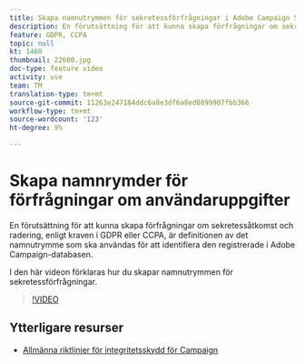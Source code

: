 ```yaml
---
title: Skapa namnutrymmen för sekretessförfrågningar i Adobe Campaign Standard (ACS)
description: En förutsättning för att kunna skapa förfrågningar om sekretessåtkomst och radering, enligt kraven i GDPR eller CCPA, är definitionen av det namnutrymme som ska användas för att identifiera den registrerade i Adobe Campaign-databasen. I den här videon förklaras hur du skapar namnutrymmen för sekretessförfrågningar.
feature: GDPR, CCPA
topic: null
kt: 1460
thumbnail: 22600.jpg
doc-type: feature video
activity: use
team: TM
translation-type: tm+mt
source-git-commit: 11263e247184ddc6a8e3df6a8ed0899907fbb366
workflow-type: tm+mt
source-wordcount: '123'
ht-degree: 9%

---
```



# Skapa namnrymder för förfrågningar om användaruppgifter

En förutsättning för att kunna skapa förfrågningar om sekretessåtkomst och radering, enligt kraven i GDPR eller CCPA, är definitionen av det namnutrymme som ska användas för att identifiera den registrerade i Adobe Campaign-databasen.

I den här videon förklaras hur du skapar namnutrymmen för sekretessförfrågningar.

>[!VIDEO](https://video.tv.adobe.com/v/22600?quality=12)

## Ytterligare resurser

* [Allmänna riktlinjer för integritetsskydd för Campaign](https://helpx.adobe.com/se/campaign/kb/campaign-privacy-overview.html)
